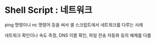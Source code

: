 # Shell Script : 네트워크

ping 명령이나 nc 명령어 등을 써서 셸 스크립트에서 네트워크를 다루는 사례

네트워크 확인이나 속도 측정, DNS 이름 확인, 파일 전송 자동화 등의 예제를 다룸